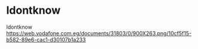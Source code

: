 # Idontknow
Idontknow 
https://web.vodafone.com.eg/documents/31803/0/900X263.png/10cf5f15-b582-89e6-cac1-d30107b1a233
